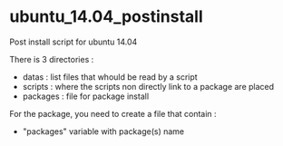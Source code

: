 ubuntu_14.04_postinstall
========================

Post install script for ubuntu 14.04

There is 3 directories :
- datas : list files that whould be read by a script
- scripts : where the scripts non directly link to a package are placed
- packages : file for package install

For the package, you need to create a file that contain :
- "packages" variable with package(s) name


